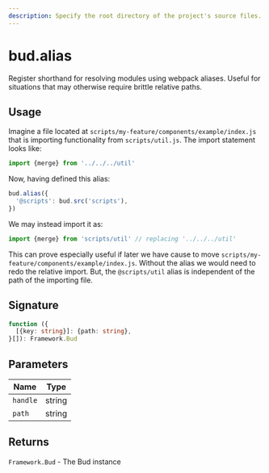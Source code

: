 ```yaml
---
description: Specify the root directory of the project's source files.
---
```


# bud.alias

Register shorthand for resolving modules using webpack aliases. Useful for situations that may otherwise require brittle relative paths.

## Usage

Imagine a file located at `scripts/my-feature/components/example/index.js` that is importing functionality from `scripts/util.js`. The import statement looks like:

```js
import {merge} from '../../../util'
```

Now, having defined this alias:

```js
bud.alias({
  '@scripts': bud.src('scripts'),
})
```

We may instead import it as:

```js
import {merge} from 'scripts/util' // replacing '../../../util'
```

This can prove especially useful if later we have cause to move `scripts/my-feature/components/example/index.js`. Without the alias we would need to redo the relative import. But, the `@scripts/util` alias is independent of the path of the importing file.

## Signature

```ts
function ({
  [{key: string}]: {path: string},
}[]): Framework.Bud
```

## Parameters

| Name      | Type   |
| --------- | ------ |
| `handle`  | string |
| `path`    | string |

## Returns

`Framework.Bud` - The Bud instance

